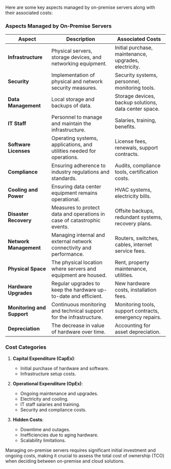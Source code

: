 Here are some key aspects managed by on-premise servers along with their associated costs:

### Aspects Managed by On-Premise Servers

| Aspect                     | Description                                                                                           | Associated Costs                                       |
|----------------------------|-------------------------------------------------------------------------------------------------------|--------------------------------------------------------|
| **Infrastructure**         | Physical servers, storage devices, and networking equipment.                                          | Initial purchase, maintenance, upgrades, electricity.  |
| **Security**               | Implementation of physical and network security measures.                                             | Security systems, personnel, monitoring tools.         |
| **Data Management**        | Local storage and backups of data.                                                                    | Storage devices, backup solutions, data center space.  |
| **IT Staff**               | Personnel to manage and maintain the infrastructure.                                                  | Salaries, training, benefits.                          |
| **Software Licenses**      | Operating systems, applications, and utilities needed for operations.                                | License fees, renewals, support contracts.             |
| **Compliance**             | Ensuring adherence to industry regulations and standards.                                             | Audits, compliance tools, certification costs.         |
| **Cooling and Power**      | Ensuring data center equipment remains operational.                                                   | HVAC systems, electricity bills.                       |
| **Disaster Recovery**      | Measures to protect data and operations in case of catastrophic events.                               | Offsite backups, redundant systems, recovery plans.    |
| **Network Management**     | Managing internal and external network connectivity and performance.                                 | Routers, switches, cables, internet service fees.      |
| **Physical Space**         | The physical location where servers and equipment are housed.                                         | Rent, property maintenance, utilities.                 |
| **Hardware Upgrades**      | Regular upgrades to keep the hardware up-to-date and efficient.                                       | New hardware costs, installation fees.                 |
| **Monitoring and Support** | Continuous monitoring and technical support for the infrastructure.                                  | Monitoring tools, support contracts, emergency repairs.|
| **Depreciation**           | The decrease in value of hardware over time.                                                          | Accounting for asset depreciation.                     |

### Cost Categories

1. **Capital Expenditure (CapEx)**:
   - Initial purchase of hardware and software.
   - Infrastructure setup costs.

2. **Operational Expenditure (OpEx)**:
   - Ongoing maintenance and upgrades.
   - Electricity and cooling.
   - IT staff salaries and training.
   - Security and compliance costs.

3. **Hidden Costs**:
   - Downtime and outages.
   - Inefficiencies due to aging hardware.
   - Scalability limitations.

Managing on-premise servers requires significant initial investment and ongoing costs, making it crucial to assess the total cost of ownership (TCO) when deciding between on-premise and cloud solutions.
